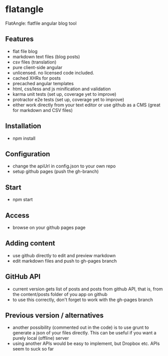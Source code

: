 # flatangle

FlatAngle: flatfile angular blog tool

## Features

* flat file blog
* markdown text files (blog posts)
* csv files (translation)
* pure client-side angular
* unlicensed. no licensed code included.
* cached XHRs for posts
* precached angular templates
* html, css/less and js minification and validation
* karma unit tests (set up, coverage yet to improve)
* protractor e2e tests (set up, coverage yet to improve)
* either work directly from your text editor or use github as a CMS (great for markdown and CSV files)

## Installation

* npm install

## Configuration

* change the apiUrl in config.json to your own repo
* setup github pages (push the gh-branch)

## Start

* npm start

## Access

* browse on your github pages page

## Adding content

* use github directly to edit and preview markdown
* edit markdown files and push to gh-pages branch

## GitHub API

* current version gets list of posts and posts from github API, that is, from the content/posts folder of you app on github
* to use this correctly, don't forget to work with the gh-pages branch

## Previous version / alternatives

* another possibility (commented out in the code) is to use grunt to generate a json of your files directly. This can be useful if you want a purely local (offline) server
* using another APIs would be easy to implement, but Dropbox etc. APIs seem to suck so far
